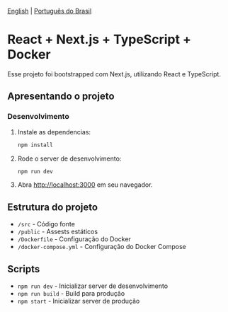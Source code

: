 [English](README.md) | [Português do Brasil](README.pt-br.md)

# React + Next.js + TypeScript + Docker

Esse projeto foi bootstrapped com Next.js, utilizando React e TypeScript.

## Apresentando o projeto

### Desenvolvimento

1. Instale as dependencias:
	```bash
	npm install
	```
2. Rode o server de desenvolvimento:
	```bash
	npm run dev
	```
3. Abra [http://localhost:3000](http://localhost:3000) em seu navegador.

## Estrutura do projeto
- `/src` - Código fonte
- `/public` - Assests estáticos
- `/Dockerfile` - Configuração do Docker
- `/docker-compose.yml` - Configuração do Docker Compose

## Scripts
- `npm run dev` - Inicializar server de desenvolvimento
- `npm run build` - Build para produção
- `npm start` - Inicializar server de produção
